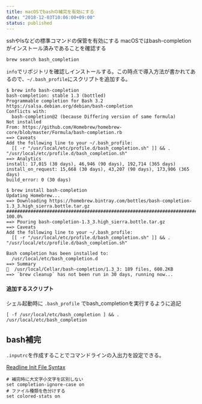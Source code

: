 ```yaml
---
title: macOSでbashの補完を有効にする
date: "2018-12-03T10:06:00+09:00"
status: published
---
```


sshやlsなどの標準コマンドの保管を有効にする
macOSではbash-completionがインストール済みであることを確認する

```shell
brew search bash_completion
```

`info`でリポジトリを確認しインストールする。この時点で導入方法が書かれてあるので、`~/.bash_profile`にスクリプトを追加する。

```shell
$ brew info bash-completion
bash-completion: stable 1.3 (bottled)
Programmable completion for Bash 3.2
https://salsa.debian.org/debian/bash-completion
Conflicts with:
  bash-completion@2 (because Differing version of same formula)
Not installed
From: https://github.com/Homebrew/homebrew-core/blob/master/Formula/bash-completion.rb
==> Caveats
Add the following line to your ~/.bash_profile:
  [[ -r "/usr/local/etc/profile.d/bash_completion.sh" ]] && . "/usr/local/etc/profile.d/bash_completion.sh"
==> Analytics
install: 17,015 (30 days), 46,946 (90 days), 192,714 (365 days)
install_on_request: 15,668 (30 days), 43,207 (90 days), 173,906 (365 days)
build_error: 0 (30 days)

$ brew install bash-completion
Updating Homebrew...
==> Downloading https://homebrew.bintray.com/bottles/bash-completion-1.3_3.high_sierra.bottle.tar.gz
######################################################################## 100.0%
==> Pouring bash-completion-1.3_3.high_sierra.bottle.tar.gz
==> Caveats
Add the following line to your ~/.bash_profile:
  [[ -r "/usr/local/etc/profile.d/bash_completion.sh" ]] && . "/usr/local/etc/profile.d/bash_completion.sh"

Bash completion has been installed to:
  /usr/local/etc/bash_completion.d
==> Summary
🍺  /usr/local/Cellar/bash-completion/1.3_3: 189 files, 608.2KB
==> `brew cleanup` has not been run in 30 days, running now...
```

#### 追加するスクリプト

シェル起動時に `.bash_profile` でbash_completionを実行するように追記

```shell
[ -f /usr/local/etc/bash_completion ] && . /usr/local/etc/bash_completion
```

## bash補完

`.inputrc`を作成することでコマンドラインの入出力を設定できる。

[Readline Init File Syntax](https://www.gnu.org/software/bash/manual/bashref.html#Readline-Init-File-Syntax)

```shell
# 補完時に大文字小文字を区別しない
set completion-ignore-case on
# ファイル種類を色分けする
set colored-stats on
```

